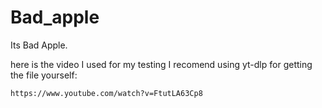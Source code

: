 # Bad_apple
Its Bad Apple.

  here is the video I used for my testing I recomend using yt-dlp for getting the file yourself:
  
  ```https://www.youtube.com/watch?v=FtutLA63Cp8```
